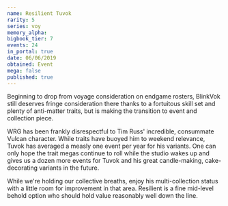 ```yaml
---
name: Resilient Tuvok
rarity: 5
series: voy
memory_alpha:
bigbook_tier: 7
events: 24
in_portal: true
date: 06/06/2019
obtained: Event
mega: false
published: true
---
```


Beginning to drop from voyage consideration on endgame rosters, BlinkVok still deserves fringe consideration there thanks to a fortuitous skill set and plenty of anti-matter traits, but is making the transition to event and collection piece.

WRG has been frankly disrespectful to Tim Russ' incredible, consummate Vulcan character. While traits have buoyed him to weekend relevance, Tuvok has averaged a measly one event per year for his variants. One can only hope the trait megas continue to roll while the studio wakes up and gives us a dozen more events for Tuvok and his great candle-making, cake-decorating variants in the future.

While we're holding our collective breaths, enjoy his multi-collection status with a little room for improvement in that area. Resilient is a fine mid-level behold option who should hold value reasonably well down the line.
